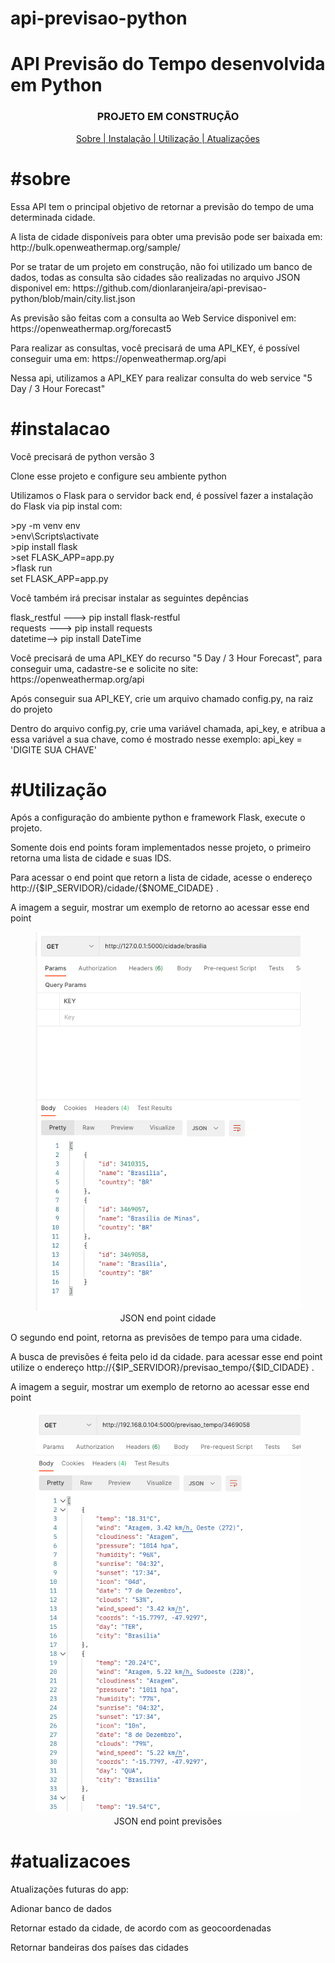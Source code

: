 # api-previsao-python
<h1>API Previsão do Tempo desenvolvida em Python</h1>


<h3 align="center">PROJETO EM CONSTRUÇÃO</h1>



<p align="center">
<a href="#sobre">Sobre | </a>
<a href="#instalacao">Instalação | </a>
<a href="#instalacao">Utilização | </a>
<a href="#atualizacoes">Atualizações</a>
</p>



<h1>#sobre</h1>
<p>Essa API tem o principal objetivo de retornar a previsão do tempo de uma determinada cidade.</p> 
<p> A lista de cidade disponíveis para obter uma previsão pode ser baixada em: http://bulk.openweathermap.org/sample/ </p>
<p>Por se tratar de um projeto em construção, não foi utilizado um banco de dados, todas as consulta são cidades são realizadas no arquivo JSON disponivel em: https://github.com/dionlaranjeira/api-previsao-python/blob/main/city.list.json</p>
<p>As previsão são feitas com a consulta ao Web Service disponivel em: https://openweathermap.org/forecast5<p>
<p>Para realizar as consultas, você precisará de uma API_KEY, é possível conseguir uma em: https://openweathermap.org/api<p>
<p>Nessa api, utilizamos a API_KEY para realizar consulta do web service "5 Day / 3 Hour Forecast"</p>


<h1>#instalacao</h1>
<p>Você precisará de python versão 3</p>
<p>Clone esse projeto e configure seu ambiente python</p>
<p>Utilizamos o Flask para o servidor back end, é possível fazer a instalação do Flask via pip instal com:</p>
>py -m venv env <br>
>env\Scripts\activate <br>
>pip install flask <br>
>set FLASK_APP=app.py <br>
>flask run <br>
set FLASK_APP=app.py <br>

<p>Você também irá precisar instalar as seguintes depências</p>
flask_restful ---> pip install flask-restful <br>
requests --->  pip install requests <br>
datetime--> pip install DateTime <br>


<p>Você precisará de uma API_KEY do recurso "5 Day / 3 Hour Forecast", para conseguir uma, cadastre-se e solicite no site: https://openweathermap.org/api</p>
<p>Após conseguir sua API_KEY, crie um arquivo chamado config.py, na raiz do projeto</p>
<p>Dentro do arquivo config.py, crie uma variável chamada, api_key, e atribua a essa variável a sua chave, como é mostrado nesse exemplo: api_key = 'DIGITE SUA CHAVE'</p>


<h1>#Utilização</h1>

<p>Após a configuração do ambiente python e framework Flask, execute o projeto.</p>
<p>Somente dois end points foram implementados nesse projeto, o primeiro retorna uma lista de cidade e suas IDS.</p>
<p>Para acessar o end point que retorn a lista de cidade, acesse o endereço http://{$IP_SERVIDOR}/cidade/{$NOME_CIDADE} .</p>
<p>A imagem a seguir, mostrar um exemplo de retorno ao acessar esse end point</p>
<figure align="center">
  <img src="https://github.com/dionlaranjeira/api-previsao-python/blob/main/json_cidade_end_poit.png" alt="end point cidade">
  <figcaption>JSON end point cidade</figcaption>
</figure>


<p>O segundo end point, retorna as previsões de tempo para uma cidade.</p>
<p>A busca de previsões é feita pelo id da cidade. para acessar esse end point utilize o endereço http://{$IP_SERVIDOR}/previsao_tempo/{$ID_CIDADE} . </p>
<p>A imagem a seguir, mostrar um exemplo de retorno ao acessar esse end point</p>
<figure align="center">
  <img src="https://github.com/dionlaranjeira/api-previsao-python/blob/main/json_previsoes.png" alt="end point previsões">
  <figcaption>JSON end point previsões</figcaption>
</figure>

<h1>#atualizacoes</h1>

<p>Atualizações futuras do app:</p>
<p>Adionar banco de dados</p>
<p>Retornar estado da cidade, de acordo com as geocoordenadas</p>
<p>Retornar bandeiras dos países das cidades</p>
